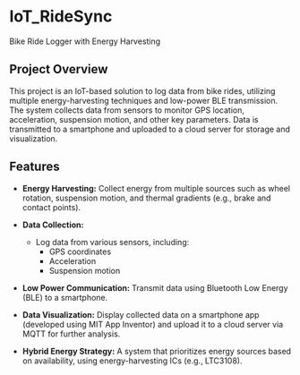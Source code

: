 # IoT_RideSync
Bike Ride Logger with Energy Harvesting

## Project Overview
This project is an IoT-based solution to log data from bike rides, utilizing multiple energy-harvesting techniques and low-power BLE transmission. The system collects data from sensors to monitor GPS location, acceleration, suspension motion, and other key parameters. Data is transmitted to a smartphone and uploaded to a cloud server for storage and visualization.

## Features
- **Energy Harvesting:** Collect energy from multiple sources such as wheel rotation, suspension motion, and thermal gradients (e.g., brake and contact points).
  
- **Data Collection:** 
  - Log data from various sensors, including:
    - GPS coordinates
    - Acceleration
    - Suspension motion

- **Low Power Communication:** Transmit data using Bluetooth Low Energy (BLE) to a smartphone.

- **Data Visualization:** Display collected data on a smartphone app (developed using MIT App Inventor) and upload it to a cloud server via MQTT for further analysis.

- **Hybrid Energy Strategy:** A system that prioritizes energy sources based on availability, using energy-harvesting ICs (e.g., LTC3108).
